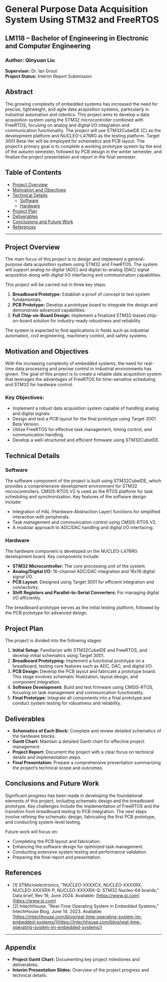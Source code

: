 # General Purpose Data Acquisition System Using STM32 and FreeRTOS

## LM118 – Bachelor of Engineering in Electronic and Computer Engineering

### **Author:** Qinyuan Liu  
**Supervisor:** Dr. Ian Grout  
**Project Status:** Interim Report Submission  

## **Abstract**
The growing complexity of embedded systems has increased the need for precise, lightweight, and agile data acquisition systems, particularly in industrial automation and robotics. This project aims to develop a data acquisition system using the STM32 microcontroller combined with FreeRTOS, focusing on analog and digital I/O integration and communication functionality. The project will use STM32CubeIDE (C) as the development platform and NUCLEO-L476RG as the testing platform. Target 3001 Beta-Ver will be employed for schematics and PCB layout. The project’s primary goal is to complete a working prototype system by the end of the autumn semester, followed by PCB design in the winter semester, and finalize the project presentation and report in the final semester.

## **Table of Contents**
- [Project Overview](#project-overview)
- [Motivation and Objectives](#motivation-and-objectives)
- [Technical Details](#technical-details)
  - [Software](#software)
  - [Hardware](#hardware)
- [Project Plan](#project-plan)
- [Deliverables](#deliverables)
- [Conclusions and Future Work](#conclusions-and-future-work)
- [References](#references)

---

## **Project Overview**
The main focus of this project is to design and implement a general-purpose data acquisition system using STM32 and FreeRTOS. The system will support analog-to-digital (ADC) and digital-to-analog (DAC) signal acquisition along with digital I/O interfacing and communication capabilities.

This project will be carried out in three key steps:
1. **Breadboard Prototype:** Establish a proof of concept to test system fundamentals.
2. **PCB Prototype:** Develop a prototype board to integrate the design and demonstrate advanced capabilities.
3. **Full Chip-on-Board Design:** Implement a finalized STM32-based chip-on-board solution for industry-ready robustness and reliability.

The system is expected to find applications in fields such as industrial automation, civil engineering, machinery control, and safety systems.

## **Motivation and Objectives**
With the increasing complexity of embedded systems, the need for real-time data processing and precise control in industrial environments has grown. The goal of this project is to create a reliable data acquisition system that leverages the advantages of FreeRTOS for time-sensitive scheduling and STM32 for hardware control.

### **Key Objectives:**
- Implement a robust data acquisition system capable of handling analog and digital signals.
- Design and test a PCB layout for the final prototype using Target 3001 Beta Version.
- Utilize FreeRTOS for effective task management, timing control, and communication handling.
- Develop a well-structured and efficient firmware using STM32CubeIDE.

## **Technical Details**
### **Software**
The software component of the project is built using STM32CubeIDE, which provides a comprehensive development environment for STM32 microcontrollers. CMSIS-RTOS V2 is used as the RTOS platform for task scheduling and synchronization. Key features of the software design include:
- Integration of HAL (Hardware Abstraction Layer) functions for simplified interaction with peripherals.
- Task management and communication control using CMSIS-RTOS V2.
- A modular approach to ADC/DAC handling and digital I/O interfacing.

### **Hardware**
The hardware component is developed on the NUCLEO-L476RG development board. Key components include:
- **STM32 Microcontroller:** The core processing unit of the system.
- **Analog/Digital I/O:** 16-channel ADC/DAC integration and 16x16 digital signal I/O.
- **PCB Layout:** Designed using Target 3001 for efficient integration and connectivity.
- **Shift Registers and Parallel-to-Serial Converters:** For managing digital I/O efficiently.

The breadboard prototype serves as the initial testing platform, followed by the PCB prototype for advanced design.

## **Project Plan**
The project is divided into the following stages:
1. **Initial Setup:** Familiarize with STM32CubeIDE and FreeRTOS, and develop initial schematics using Target 3001.
2. **Breadboard Prototyping:** Implement a functional prototype on a breadboard, testing core features such as ADC, DAC, and digital I/O.
3. **PCB Design:** Develop the PCB layout and fabricate a prototype board. This stage involves schematic finalization, layout design, and component integration.
4. **Software Development:** Build and test firmware using CMSIS-RTOS, focusing on task management and communication functionality.
5. **Final Prototype:** Integrate all components into a final prototype and conduct system testing for robustness and reliability.

## **Deliverables**
- **Schematics of Each Block:** Complete and review detailed schematics of the hardware blocks.
- **Gantt Chart:** Maintain a detailed Gantt chart for effective project management.
- **Project Report:** Document the project with a clear focus on technical details and implementation steps.
- **Final Presentation:** Prepare a comprehensive presentation summarizing the project’s technical scope and outcomes.

## **Conclusions and Future Work**
Significant progress has been made in developing the foundational elements of this project, including schematic design and the breadboard prototype. Key challenges include the implementation of FreeRTOS and the transition from breadboard testing to PCB integration. The next steps involve refining the schematic design, fabricating the first PCB prototype, and conducting system-level testing.

Future work will focus on:
- Completing the PCB layout and fabrication.
- Enhancing the software design for optimized task management.
- Conducting extensive system testing and performance validation.
- Preparing the final report and presentation.

## **References**
- [1] STMicroelectronics, "NUCLEO-XXXXCX, NUCLEO-XXXXRX, NUCLEO-XXXXRX-P, NUCLEO-XXXXRX-Q: STM32 Nucleo-64 boards," Data brief, Rev 19, June 2024. Available: [https://www.st.com](https://www.st.com)
- [2] IntechHouse, "Real-Time Operating System in Embedded Systems," IntechHouse Blog, June 14, 2023. Available: [https://intechhouse.com/blog/real-time-operating-system-im-embedded-systems/](https://intechhouse.com/blog/real-time-operating-system-im-embedded-systems/)

---

## **Appendix**
- **Project Gantt Chart:** Documenting key project milestones and deliverables.
- **Interim Presentation Slides:** Overview of the project progress and technical details.

